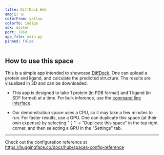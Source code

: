 ```yaml
---
title: DiffDock Web
emoji: 📊
colorFrom: yellow
colorTo: indigo
sdk: docker
port: 7860
app_file: main.py
pinned: false
---
```



## How to use this space

This is a simple app intended to showcase [DiffDock](https://github.com/gcorso/DiffDock).
One can upload a protein and ligand, and calculate the predicted structure. The results are visualized in 3D and can be downloaded.

* This app is designed to take 1 protein (in PDB format) and 1 ligand (in SDF format) at a time. For bulk inference, use the [command line interface](https://github.com/gcorso/DiffDock).

* Our demonstration space uses a CPU, so it may take a few minutes to run. For faster results, use a GPU. 
One can duplicate this space (at their own expense) by selecting "⋮" -> "Duplicate this space" in the top right corner, and then selecting a GPU in the "Settings" tab.

----------

Check out the configuration reference at https://huggingface.co/docs/hub/spaces-config-reference
